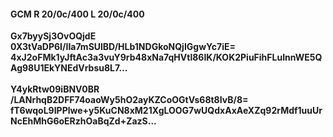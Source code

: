 #### GCM R 20/0c/400 L 20/0c/400
**Gx7byySj3OvOQjdE**<br/>**0X3tVaDP6I/IIa7mSUlBD/HLb1NDGkoNQjIGgwYc7iE=**<br/>**4xJ2oFMk1yJftAc3a3vuY9rb48xNa7qHVtl86IK/KOK2PiuFihFLuInnWE5QAg98U1EkYNEdVrbsu8L7...**<br/><br/>
**Y4ykRtw09iBNV0BR**<br/>**/LANrhqB2DFF74oaoWy5hO2ayKZCoOGtVs68t8IvB/8=**<br/>**fT6wqoL9IPPlwe+y5KuCN8xM21XgLOOG7wUQdxAxAeXZq92rMdf1uuUrNcEhMhG6oERzhOaBqZd+ZazS...**
